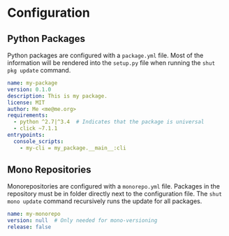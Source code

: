 # Configuration

## Python Packages

Python packages are configured with a `package.yml` file. Most of the information will be
rendered into the `setup.py` file when running the `shut pkg update` command.

```yaml
name: my-package
version: 0.1.0
description: This is my package.
license: MIT
author: Me <me@me.org>
requirements:
  - python ^2.7|^3.4  # Indicates that the package is universal
  - click ~7.1.1
entrypoints:
  console_scripts:
    - my-cli = my_package.__main__:cli
```

## Mono Repositories

Monorepositories are configured with a `monorepo.yml` file. Packages in the repository must be
in folder directly next to the configuration file. The `shut mono update` command recursively
runs the update for all packages.

```yaml
name: my-monorepo
version: null  # Only needed for mono-versioning
release: false
```
